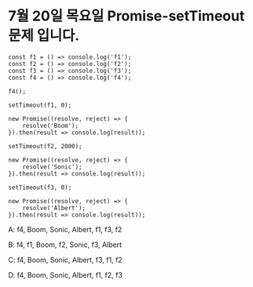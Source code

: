 # 7월 20일 목요일 Promise-setTimeout 문제 입니다.

```
const f1 = () => console.log('f1');
const f2 = () => console.log('f2');
const f3 = () => console.log('f3');
const f4 = () => console.log('f4');

f4();

setTimeout(f1, 0);

new Promise((resolve, reject) => {
    resolve('Boom');
}).then(result => console.log(result));

setTimeout(f2, 2000);

new Promise((resolve, reject) => {
    resolve('Sonic');
}).then(result => console.log(result));

setTimeout(f3, 0);

new Promise((resolve, reject) => {
    resolve('Albert');
}).then(result => console.log(result));
```

A: f4, Boom, Sonic, Albert, f1, f3, f2

B: f4, f1, Boom, f2, Sonic, f3, Albert

C: f4, Boom, Sonic, Albert, f3, f1, f2

D: f4, Boom, Sonic, Albert, f1, f2, f3